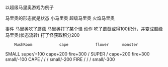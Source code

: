 以超级马里奥游戏为例子


马里奥的形态就是状态
    小马里奥 超级马里奥 火焰马里奥

事件
    马里奥吃了蘑菇 马里奥打了某个怪
动作
    吃了蘑菇或得100积分，并变成超级马里奥(状态流转) 打了怪获取积分200
    
        MushRoom            cape            flower      monster
SMALL   super/+100          cape+200        fire+300    /
SUPER   /                   cape+200        fire+300    small/-100
CAPE    /                   /                /          small/-200
FIRE    /                   /                /          small/-300
